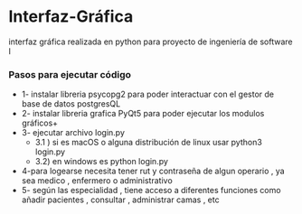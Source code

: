 # Interfaz-Gráfica
interfaz gráfica realizada en python para proyecto de ingeniería de software I

### Pasos para ejecutar código
- 1- instalar libreria psycopg2 para poder interactuar con el gestor de base de datos postgresQL
- 2- instalar libreria grafica PyQt5 para poder ejecutar los modulos gráficos+
- 3- ejecutar archivo login.py
  - 3.1 ) si es macOS o alguna distribución de linux usar python3 login.py
  - 3.2) en windows es python login.py
- 4-para logearse necesita tener rut y contraseña de algun operario , ya sea medico , enfermero o administrativo
- 5- según las especialidad , tiene acceso a diferentes funciones como añadir pacientes , consultar , administrar camas , etc
